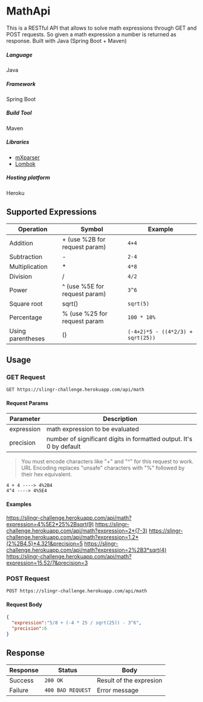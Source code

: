 # MathApi
This is a RESTful API that allows to solve math expressions through GET and POST requests. So given a math expression a number is returned as response. Built with Java (Spring Boot + Maven)

##### Language
Java

##### Framework
Spring Boot

##### Build Tool
Maven

##### Libraries

- [mXparser](http://mathparser.org/) 
- [Lombok](https://projectlombok.org/)

##### Hosting platform
Heroku

## Supported Expressions

| Operation | Symbol | Example |
| ----------- | ----------- | ----------- |
| Addition | + (use %2B for request param) | `4+4`
| Subtraction | - | `2-4`
| Multiplication | * | `4*8`
| Division | / | `4/2`
| Power | ^ (use %5E for request param) | `3^6`
| Square root | sqrt() | `sqrt(5)`
| Percentage | % (use %25 for request param | `100 * 10%`
| Using parentheses | () | `(-4+2)*5 - ((4*2/3) + sqrt(25))`

## Usage

### GET Request

```
GET https://slingr-challenge.herokuapp.com/api/math
```

#### Request Params

Parameter | Description | 
------------ | ------------- |  
expression | 	math expression to be evaluated
precision | 	number of significant digits in formatted output. It's 0 by default

> You must encode characters like "+" and "^" for this request to work. URL Encoding replaces "unsafe" characters with "%" followed by their hex equivalent.
```
4 + 4 ----> 4%2B4
4^4 ----> 4%5E4
```
#### Examples

https://slingr-challenge.herokuapp.com/api/math?expression=4%5E2*25%2Bsqrt(9)
https://slingr-challenge.herokuapp.com/api/math?expression=2*(7-3)
https://slingr-challenge.herokuapp.com/api/math?expression=1.2*(2%2B4.5)*4.321&precision=5
https://slingr-challenge.herokuapp.com/api/math?expression=2%2B3*sqrt(4)
https://slingr-challenge.herokuapp.com/api/math?expression=15.52/7&precision=3

### POST Request

```
POST https://slingr-challenge.herokuapp.com/api/math
```

#### Request Body
```json
{
  "expression":"5/8 + (-4 * 25 / sqrt(25)) - 3^6", 
  "precision":6
}
```

## Response

 Response | Status | Body
------------ | ------------- |  ------------- |
Success | 	`200 OK` | Result of the expresion
Failure | 	`400 BAD REQUEST` | Error message



